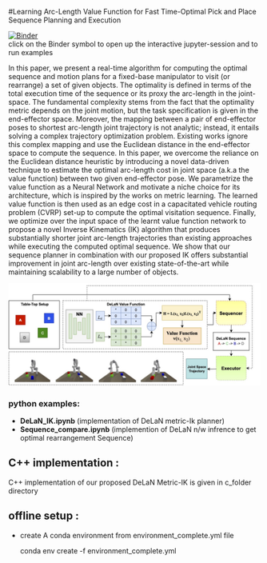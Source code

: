 #Learning Arc-Length Value Function for Fast Time-Optimal Pick and Place Sequence Planning and Execution

[![Binder](http://mybinder.org/badge_logo.svg)](http://mybinder.org/v2/gh/prajwalresearch/rearrangement/master?filepath=notebooks) <br />
click on the Binder symbol to open up the interactive jupyter-session and to run examples

In this paper, we present a real-time algorithm for computing the optimal sequence and motion plans for a fixed-base manipulator to visit (or rearrange) a set of given objects. The optimality is defined in terms of the total execution time of the sequence or its proxy the arc-length in the joint-space. The fundamental complexity stems from the fact that the optimality metric depends on the joint motion, but the task specification is given in the end-effector space.  Moreover, the mapping between a pair of end-effector poses to shortest arc-length joint trajectory is not analytic; instead, it entails solving a complex trajectory optimization problem. Existing works ignore this complex mapping and use the Euclidean distance in the end-effector space to compute the sequence. In this paper, we overcome the reliance on the Euclidean distance heuristic by introducing a novel data-driven technique to estimate the optimal arc-length cost in joint space (a.k.a the value function) between two given end-effector pose. We parametrize the value function as a Neural Network and motivate a niche choice for its architecture, which is inspired by the works on metric learning. The learned value function is then used as an edge cost in a capacitated vehicle routing problem (CVRP) set-up to compute the optimal visitation sequence. Finally, we optimize over the input space of the learnt value function network to propose a novel Inverse Kinematics (IK) algorithm that produces substantially shorter joint arc-length trajectories than existing approaches while executing the computed optimal sequence.  We show that our sequence planner in combination with our proposed IK offers substantial improvement in joint arc-length over existing state-of-the-art while maintaining scalability to a large number of objects.

!["Algorithmic Pipeline"](./Pipeline.jpg)


### **python examples**:
* **DeLaN_IK.ipynb** (implementation of DeLaN metric-Ik planner)
* **Sequence_compare.ipynb** (implemention of  DeLaN n/w infrence to get optimal  rearrangement Sequence)
## C++ implementation :
C++ implementation of our proposed DeLaN Metric-IK is given in c_folder directory

## offline setup :
* create A conda environment from environment_complete.yml file

    conda env create -f environment_complete.yml
